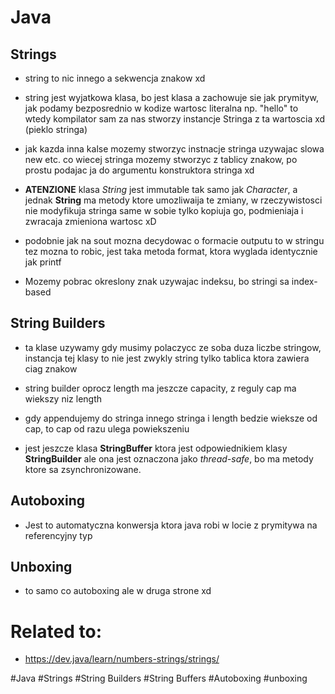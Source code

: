 # Java

## Strings

* string to nic innego a sekwencja znakow xd

* string jest wyjatkowa klasa, bo jest klasa a zachowuje sie jak prymityw, jak podamy bezposrednio w kodize wartosc literalna np. "hello" to wtedy kompilator sam za nas stworzy instancje Stringa z ta wartoscia xd (pieklo stringa)

* jak kazda inna kalse mozemy stworzyc instnacje stringa uzywajac slowa new etc. co wiecej stringa mozemy stworzyc z tablicy znakow, po prostu podajac ja do argumentu konstruktora stringa xd

* **ATENZIONE** klasa *String* jest immutable tak samo jak *Character*, a jednak **String** ma metody ktore umozliwaija te zmiany, w rzeczywistosci nie modyfikuja stringa same w sobie tylko kopiuja go, podmieniaja i zwracaja zmieniona wartosc xD

* podobnie jak na sout mozna decydowac o formacie outputu to w stringu tez mozna to robic, jest taka metoda format, ktora wyglada identycznie jak printf

* Mozemy pobrac okreslony znak uzywajac indeksu, bo stringi sa index-based

## String Builders

* ta klase uzywamy gdy musimy polaczycc ze soba duza liczbe stringow, instancja tej klasy to nie jest zwykly string tylko tablica ktora zawiera ciag znakow

* string builder oprocz length ma jeszcze capacity, z reguly cap ma wiekszy niz length

* gdy appendujemy do stringa innego stringa i length bedzie wieksze od cap, to cap od razu ulega powiekszeniu

* jest jeszcze klasa **StringBuffer** ktora jest odpowiednikiem klasy **StringBuilder** ale ona jest oznaczona jako *thread-safe*, bo ma metody ktore sa zsynchronizowane.


## Autoboxing

* Jest to automatyczna konwersja ktora java robi w locie z prymitywa na referencyjny typ

## Unboxing

* to samo co autoboxing ale w druga strone xd

# Related to:

* https://dev.java/learn/numbers-strings/strings/

#Java #Strings #String Builders #String Buffers #Autoboxing #unboxing
